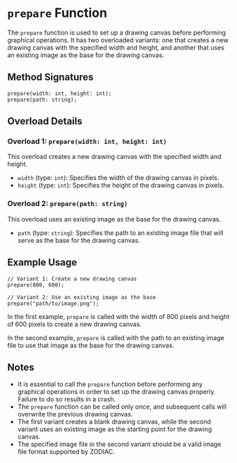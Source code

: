 # `prepare` Function

The `prepare` function is used to set up a drawing canvas before performing graphical operations. It has two overloaded variants: one that creates a new drawing canvas with the specified width and height, and another that uses an existing image as the base for the drawing canvas.

## Method Signatures

```grimoire
prepare(width: int, height: int);
prepare(path: string);
```

## Overload Details

### Overload 1: `prepare(width: int, height: int)`

This overload creates a new drawing canvas with the specified width and height.

- `width` (type: `int`): Specifies the width of the drawing canvas in pixels.
- `height` (type: `int`): Specifies the height of the drawing canvas in pixels.

### Overload 2: `prepare(path: string)`

This overload uses an existing image as the base for the drawing canvas.

- `path` (type: `string`): Specifies the path to an existing image file that will serve as the base for the drawing canvas.

## Example Usage

```grimoire
// Variant 1: Create a new drawing canvas
prepare(800, 600);

// Variant 2: Use an existing image as the base
prepare("path/to/image.png");
```

In the first example, `prepare` is called with the width of 800 pixels and height of 600 pixels to create a new drawing canvas.

In the second example, `prepare` is called with the path to an existing image file to use that image as the base for the drawing canvas.

## Notes

- It is essential to call the `prepare` function before performing any graphical operations in order to set up the drawing canvas properly. Failure to do so results in a crash.
- The `prepare` function can be called only once, and subsequent calls will overwrite the previous drawing canvas.
- The first variant creates a blank drawing canvas, while the second variant uses an existing image as the starting point for the drawing canvas.
- The specified image file in the second variant should be a valid image file format supported by ZODIAC.
